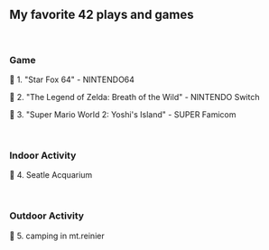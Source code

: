 <h2> My favorite 42 plays and games </h2>

<br>

<h3> Game </h3>

:8ball: 1. "Star Fox 64" - NINTENDO64

:8ball: 2. "The Legend of Zelda: Breath of the Wild" - NINTENDO Switch
 
:8ball: 3. "Super Mario World 2: Yoshi's Island" - SUPER Famicom

<br>

<h3> Indoor Activity </h3>

:8ball: 4. Seatle Acquarium

<br>

<h3> Outdoor Activity </h3>

:8ball: 5. camping in mt.reinier


